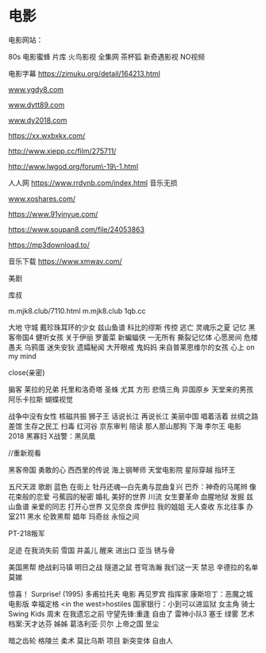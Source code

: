 # 电影

电影网站：

80s
电影蜜蜂
片库
火鸟影视
全集网
茶杯狐
新奇遇影视
NO视频

电影字幕 https://zimuku.org/detail/164213.html

www.ygdy8.com

www.dytt89.com

www.dy2018.com

https://xx.wxbxkx.com/

http://www.xiepp.cc/film/275711/

http://www.lwgod.org/forum\-19\-1.html


人人网
https://www.rrdynb.com/index.html
音乐无损

www.xoshares.com/

https://www.91yinyue.com/

https://www.soupan8.com/file/24053863

https://mp3download.to/

音乐下载
https://www.xmwav.com/

美剧

库叔

m.mjk8.club/7110.html
m.mjk8.club
1qb.cc


大地
守城
戴珍珠耳环的少女
兹山鱼谱
科比的缪斯
传控
逃亡
灵魂乐之夏
记忆
黑客帝国4
健听女孩
关于伊丽
罗蕾菜
新蝙蝠侠
一无所有
撕裂记忆体
心愿房间
危楼愚夫
乌鸦蛋
迷失安狄
遗孀秘闻
大开眼戒
鬼妈妈
来自普莱恩维尔的女孩
心上 on my mind

close\(亲密\)

掮客
莱拉的兄弟
托里和洛奇塔
圣蛛
尤其
方形
悲情三角
异国原乡
天堂来的男孩
阿乐卡拉斯
蝴蝶视觉

战争中没有女性
核磁共振
狮子王
话说长江
再说长江
美丽中国
唱着活着
丝绸之路
差馆
生存之民工
扫毒
红河谷
京东审判
陪读
那人那山那狗
下海
李尔王 电影 2018
黑寡妇
X战警：黑凤凰



//重新观看

黑客帝国 勇敢的心 西西里的传说 海上钢琴师 天堂电影院 星际穿越 指环王

五尺天涯
歌剧
蓝色
在街上
牡丹还魂—白先勇与昆曲复兴
巴乔：神奇的马尾辫
像花束般的恋爱
弓蕉园的秘密
婚礼
美好的世界
川流
女生要革命
血腥地狱
发掘
兹山鱼谱
亲爱的同志
打开心世界
又见奈良
库伊拉
我的姐姐
无人查收
东北往事
办室211
黑水
伦敦黑帮
娼年
玛奇丝
永恒之间

PT\-218叛军

足迹
在我消失前
雪国
井盖儿
醒来
进出口
亚当
锈与骨

美国黑帮 
绝战刹马镇 
明日之战 
隧道之鼠 
苍穹浩瀚 
我们这一天 
禁忌 
辛德拉的名单
莫娣



惊喜！ Surprise\! \(1995\)
多甫拉托夫 电影
再见罗宾
指挥家
康斯坦丁：恶魔之城 电影版
幸福定格
\<in the west\>hostiles
国家银行：小到可以进监狱
女主角
骑士
Swing Kids
周末
在我遗忘之前
守望先锋:重逢
自由了
雷神小队3
塞壬
绿雾
艺术档案:天才达芬
姊姊
葛洛利亚·贝尔
上帝之国
昱尘


暗之齿轮
格陵兰
柔术
莫比乌斯
项目
新突变体
自由人
